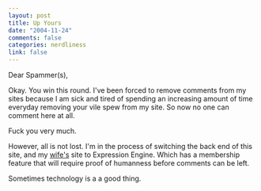 ```yaml
--- 
layout: post
title: Up Yours
date: "2004-11-24"
comments: false
categories: nerdliness
link: false
---
```

Dear Spammer(s),

Okay. You win this round. I've been forced to remove comments from my sites because I am sick and tired of spending an increasing amount of time everyday removing your vile spew from my site. So now no one can comment here at all.

Fuck you very much.

However, all is not lost. I'm in the process of switching the back end of this site, and my <a href="http://andifyoudidknow.com" title="And If You Did Know.com">wife's</a> site to Expression Engine. Which has a membership feature that will require proof of humanness before comments can be left.

Sometimes technology is a a good thing.
